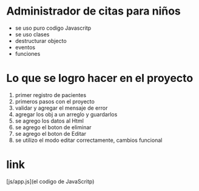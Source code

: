 # Administrador de citas para niños

- se uso puro codigo Javascritp
- se uso clases
- destructurar objecto
- eventos
- funciones

# Lo que se logro hacer en el proyecto
1. primer registro de pacientes
2. primeros pasos con el proyecto 
3. validar y agregar el mensaje de error
4. agregar los obj a un arreglo y guardarlos
5. se agrego los datos al Html
6. se agrego el boton de eliminar
7. se agrego el boton de Editar
8. se utilizo el modo editar correctamente, cambios funcional

# link

[js/app.js](el codigo de JavaScritp)